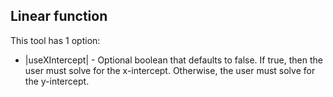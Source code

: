## Linear function

This tool has 1 option:
* |useXIntercept| - Optional boolean that defaults to false. If true, then the user must solve for the x-intercept.
    Otherwise, the user must solve for the y-intercept.